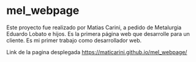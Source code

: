 # mel_webpage

Este proyecto fue realizado por Matias Carini, a pedido de Metalurgia Eduardo Lobato e hijos. 
Es la primera página web que desarrolle para un cliente.
Es mi primer trabajo como desarrollador web.

Link de la pagina desplegada https://maticarini.github.io/mel_webpage/
